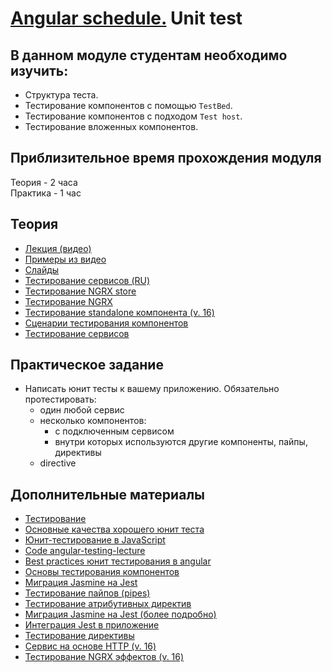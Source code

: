 # [Angular schedule.](../../README.md) Unit test
## В данном модуле студентам необходимо изучить:

- Структура теста.
- Тестирование компонентов с помощью `TestBed`.
- Тестирование компонентов с подходом `Test host`.
- Тестирование вложенных компонентов.

## Приблизительное время прохождения модуля
Теория - 2 часа  
Практика - 1 час

## Теория 
- [Лекция (видео)](https://youtu.be/MSXCNHrmk9U)
- [Примеры из видео](https://github.com/pavelrazuvalau/angular-lectures/tree/master/angular-unit-testing)
- [Слайды](https://slides.com/pavelrazuvalau/angular-unit-testing)
- [Тестирование сервисов (RU)](https://medium.com/fafnur/%D1%82%D0%B5%D1%81%D1%82%D0%B8%D1%80%D0%BE%D0%B2%D0%B0%D0%BD%D0%B8%D0%B5-%D1%81%D0%B5%D1%80%D0%B2%D0%B8%D1%81%D0%BE%D0%B2-%D0%B2-angular-%D1%81-%D0%BF%D0%BE%D0%BC%D0%BE%D1%89%D1%8C%D1%8E-jest-%D1%82%D0%B5%D1%81%D1%82%D0%B8%D1%80%D0%BE%D0%B2%D0%B0%D0%BD%D0%B8%D0%B5-%D1%80%D0%B5%D0%B0%D0%BA%D1%82%D0%B8%D0%B2%D0%BD%D0%BE%D0%B9-%D0%B0%D1%81%D0%B8%D0%BD%D1%85%D1%80%D0%BE%D0%BD%D0%BD%D0%BE%D0%B9-%D0%BB%D0%BE%D0%B3%D0%B8%D0%BA%D0%B8-396ba5eca147)
- [Тестирование NGRX store](https://itnext.io/complete-testing-of-angular-ngrx-store-with-jest-a4ac5fb55e23)
- [Тестирование NGRX](https://next.ngrx.io/guide/store/testing)
- [Тестирование standalone компонента (v. 16)](http://www.kamilkonopka.eu/posts/testing-angular-16-standalone-components-with-jest)
- [Сценарии тестирования компонентов](https://angular.io/guide/testing-components-scenarios#component-testing-scenarios)
- [Тестирование сервисов](https://angular.io/guide/testing-services)

## Практическое задание
- Написать юнит тесты к вашему приложению. Обязательно протестировать: 
  - один любой сервис 
  - несколько компонентов:
    - с подключенным сервисом
    - внутри которых используются другие компоненты, пайпы, директивы
  - directive

## Дополнительные материалы
- [Тестирование](https://angular.io/guide/testing)
- [Основные качества хорошего юнит теста](https://www.kenneth-truyers.net/2012/12/15/key-qualities-of-a-good-unit-test/)
- [Юнит-тестирование в JavaScript](https://www.youtube.com/watch?v=Eu35xM76kKY)
- [Code angular-testing-lecture](https://github.com/stas-dolgachov/angular-testing-lecture)
- [Best practices юнит тестирования в angular](https://gorillalogic.com/blog/best-practices-for-angular-unit-testing)
- [Основы тестирования компонентов](https://angular.io/guide/testing-components-basics)
- [Миграция Jasmine на Jest](https://jestjs.io/docs/migration-guide)
- [Тестирование пайпов (pipes)](https://angular.io/guide/testing-pipes)
- [Тестирование атрибутивных директив](https://angular.io/guide/testing-attribute-directives)
- [Миграция Jasmine на Jest (более подробно)](https://dev.to/this-is-angular/migrate-from-jasmine-to-jest-and-testing-in-angular-286i)
- [Интеграция Jest в приложение](https://timdeschryver.dev/blog/integrate-jest-into-an-angular-application-and-library)
- [Тестирование директивы](https://blog.stackademic.com/testing-standalone-directive-with-jest-in-angular-16-90f2781a26c3)
- [Сервис на основе HTTP (v. 16)](https://blog.stackademic.com/testing-http-based-services-within-angular-16-with-jest-c9e867e22632)
- [Тестирование NGRX эффектов (v. 16)](https://blog.stackademic.com/testing-functional-ngrx-effects-in-angular-16-with-jest-28e2d615a50d)
